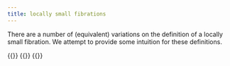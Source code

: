 ```yaml
---
title: locally small fibrations
---
```


There are a number of (equivalent) variations on the definition of a locally small fibration. We attempt to provide some intuition for these definitions.

{{<child frct-000G>}}
{{<child frct-000H>}}
{{<child frct-000I>}}
